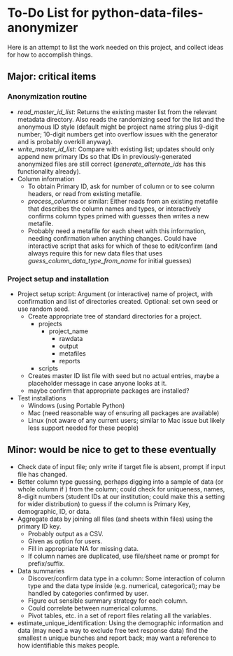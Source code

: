 # To-Do List for python-data-files-anonymizer

Here is an attempt to list the work needed on this project, and collect ideas for how to accomplish things.

## Major: critical items

### Anonymization routine 
* *read_master_id_list*: Returns the existing master list from the relevant metadata directory. Also reads the randomizing seed for the list and the anonymous ID style (default might be project name string plus 9-digit number; 10-digit numbers get into overflow issues with the generator and is probably overkill anyway).
* *write_master_id_list*: Compare with existing list; updates should only append new primary IDs so that IDs in previously-generated anonymized files are still correct (*generate_alternate_ids* has this functionality already).
* Column information
    * To obtain Primary ID, ask for number of column or to see column headers, or read from existing metafile.
    * *process_columns* or similar: Either reads from an existing metafile that describes the column names and types, or interactively confirms column types primed with guesses then writes a new metafile.
    * Probably need a metafile for each sheet with this information, needing confirmation when anything changes.  Could have interactive script that asks for which of these to edit/confirm (and always require this for new data files that uses *guess_column_data_type_from_name* for initial guesses)

### Project setup and installation 
* Project setup script: Argument (or interactive) name of project, with confirmation and list of directories created.  Optional: set own seed or use random seed.
    * Create appropriate tree of standard directories for a project.
        * projects
            * project_name
                * rawdata
                * output
                * metafiles
                * reports
        * scripts
    * Creates master ID list file with seed but no actual entries, maybe a placeholder message in case anyone looks at it.
    * maybe confirm that appropriate packages are installed?
* Test installations
    * Windows (using Portable Python)
    * Mac (need reasonable way of ensuring all packages are available)
    * Linux (not aware of any current users; similar to Mac issue but likely less support needed for these people)


## Minor: would be nice to get to these eventually
* Check date of input file; only write if target file is absent, prompt if input file has changed.
* Better column type guessing, perhaps digging into a sample of data (or whole column if ) from the column; could check for uniqueness, names, 8-digit numbers (student IDs at our institution; could make this a setting for wider distribution) to guess if the column is Primary Key, demographic, ID, or data.
* Aggregate data by joining all files (and sheets within files) using the primary ID key.  
    * Probably output as a CSV.  
    * Given as option for users.  
    * Fill in appropriate NA for missing data. 
    * If column names are duplicated, use file/sheet name or prompt for prefix/suffix.
* Data summaries
    * Discover/confirm data type in a column: Some interaction of column type and the data type inside (e.g. numerical, categorical); may be handled by categories confirmed by user. 
    * Figure out sensible summary strategy for each column. 
    * Could correlate between numerical columns.
    * Pivot tables, etc. in a set of report files relating all the variables.
* estimate_unique_identification: Using the demographic information and data (may need a way to exclude free text response data) find the smallest n unique bunches and report back; may want a reference to how identifiable this makes people.


